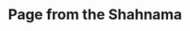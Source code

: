 ---
pid: '8'
artist: Unknown
location: Iran
title: Page from the Shahnama
_date: 1525 - 1535
object_type: manuscript
current_location: The Museum of Islamic Art, Qatar
wiki_link: https://commons.wikimedia.org/wiki/File:Unknown,_Iran,_16th_Century_-_Page_from_the_Shahnama_-_Google_Art_Project.jpg
permalink: /mia-qatar/8/
layout: iiif-image-page
iiif_image: miaq-8
---